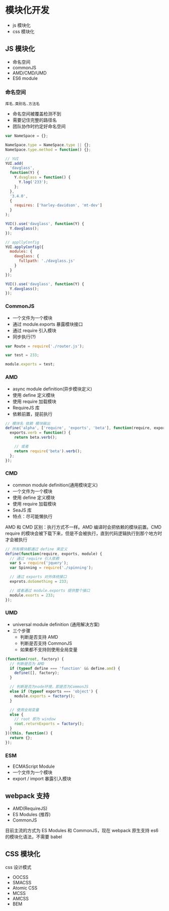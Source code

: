 # 模块化开发

- js 模块化
- css 模块化

## JS 模块化

- 命名空间
- commonJS
- AMD/CMD/UMD
- ES6 module

### 命名空间

`库名.类别名.方法名`

- 命名空间被覆盖检测不到
- 需要记住完整的路径名
- 团队协作时约定好命名空间

```javascript
var NameSpace = {};

NameSpace.type = NameSpace.type || {};
NameSpace.type.method = function() {};
```

```javascript
// YUI
YUI.add(
  'davglass',
  function(Y) {
    Y.dvaglass = function() {
      Y.log('233');
    };
  },
  '3.4.0',
  {
    requires: ['harley-davidson', 'mt-dev']
  }
);

YUI().use('davglass', function(Y) {
  Y.davglass();
});

// appllyConfig
YUI.applyConfig({
  modules: {
    davglass: {
      fullpath: './davglass.js'
    }
  }
});

YUI().use('davglass', function(Y) {
  Y.davglass();
});
```

### CommonJS

- 一个文件为一个模块
- 通过 module.exports 暴露模块接口
- 通过 require 引入模块
- 同步执行(?)

```javascript
var Route = require('./router.js');

var test = 233;

module.exports = test;
```

### AMD

- async module definition(异步模块定义)
- 使用 define 定义模块
- 使用 require 加载模块
- RequireJS 库
- 依赖前置，提前执行

```javascript
// 模块名 依赖 模块输出
define('alpha', ['require', 'exports', 'beta'], function(require, exports, beta) {
  exports.verb = function() {
    return beta.verb();

    // 或者
    return require('beta').verb();
  };
});
```

### CMD

- common module definition(通用模块定义)
- 一个文件为一个模块
- 使用 define 定义模块
- 使用 require 加载模块
- SeaJS 库
- 特点：尽可能懒执行

<p class="warning">AMD 和 CMD 区别：执行方式不一样。AMD 编译时会把依赖的模块前置。CMD require 的模块会被下载下来，但是不会被执行，直到代码逻辑执行到那个地方时才会被执行</p>

```javascript
// 所有模块都通过 define 来定义
define(function(require, exports, module) {
  // 通过 require 引入依赖
  var $ = require('jquery');
  var Spinning = require('./spinning');

  // 通过 exports 对外体统接口
  exprots.doSomething = 233;

  // 或者通过 module.exports 提供整个接口
  module.exorts = 233;
});
```

### UMD

- universal module definition (通用解决方案)
- 三个步骤
  - 判断是否支持 AMD
  - 判断是否支持 CommonJS
  - 如果都不支持则使用全局变量

```javascript
(function(root, factory) {
  // 判断是否为 AMD
  if (typeof define === 'function' && define.amd) {
    define([], factory);
  }

  // 判断是否为node环境，即是否为CommonJS
  else if (typeof exports === 'object') {
    module.exports = factory();
  }

  // 使用全局变量
  else {
    // root 即为 window
    root.returnExports = factory();
  }
})(this, function() {
  return {};
});
```

### ESM

- ECMAScript Module
- 一个文件为一个模块
- export / import 暴露引入模块

## webpack 支持

- AMD(RequireJS)
- ES Modules (推荐)
- CommonJS

目前主流的方式为 ES Modules 和 CommonJS，现在 webpack 原生支持 es6 的模块化语法，不需要 babel

## CSS 模块化

css 设计模式

- OOCSS
- SMACSS
- Atomic CSS
- MCSS
- AMCSS
- BEM

